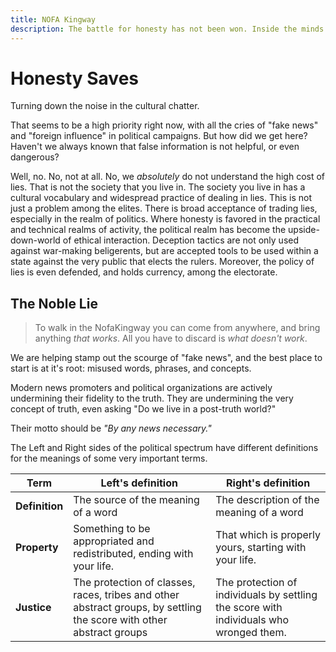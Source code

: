 ```yaml
---
title: NOFA Kingway
description: The battle for honesty has not been won. Inside the minds of many people near you, and influential thinkers in your life, is a terrible mind-virus.
---
```


# Honesty Saves

Turning down the noise in the cultural chatter.

That seems to be a high priority right now, with all the cries of "fake news" and "foreign influence" in political campaigns. But how did we get here? Haven't we always known that false information is not helpful, or even dangerous?

Well, no. No, not at all. No, we _absolutely_ do not understand the high cost of lies. That is not the society that you live in. The society you live in has a cultural vocabulary and widespread practice of dealing in lies. This is not just a problem among the elites. There is broad acceptance of trading lies, especially in the realm of politics. Where honesty is favored in the practical and technical realms of activity, the political realm has become the upside-down-world of ethical interaction. Deception tactics are not only used against war-making beligerents, but are accepted tools to be used within a state against the very public that elects the rulers. Moreover, the policy of lies is even defended, and holds currency, among the electorate.

## The Noble Lie

> To walk in the NofaKingway you can come from anywhere, and bring anything _that works_. All you have to discard is _what doesn't work_.

We are helping stamp out the scourge of "fake news", and the best place to start is at it's root: misused words, phrases, and concepts.

Modern news promoters and political organizations are actively undermining their fidelity to the truth. They are undermining the very concept of truth, even asking "Do we live in a post-truth world?"

Their motto should be _"By any news necessary."_

The Left and Right sides of the political spectrum have different definitions for the meanings of some very important terms.

|      Term      |                                                  Left's definition                                                   |                                   Right's definition                                   |
| -------------- | -------------------------------------------------------------------------------------------------------------------- | -------------------------------------------------------------------------------------- |
| **Definition** | The source of the meaning of a word                                                                                  | The description of the meaning of a word                                               |
| **Property**   | Something to be appropriated and redistributed, ending with your life.                                               | That which is properly yours, starting with your life.                                 |
| **Justice**    | The protection of classes, races, tribes and other abstract groups, by settling the score with other abstract groups | The protection of individuals by settling the score with individuals who wronged them. |
